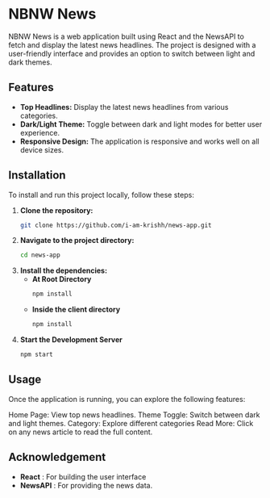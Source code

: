 # NBNW News

NBNW News is a web application built using React and the NewsAPI to fetch and display the latest news headlines. The project is designed with a user-friendly interface and provides an option to switch between light and dark themes.

## Features

- **Top Headlines:** Display the latest news headlines from various categories.
- **Dark/Light Theme:** Toggle between dark and light modes for better user experience.
- **Responsive Design:** The application is responsive and works well on all device sizes.

## Installation

To install and run this project locally, follow these steps:

1. **Clone the repository:**
   ```bash
   git clone https://github.com/i-am-krishh/news-app.git

2. **Navigate to the project directory:**
   ```bash
   cd news-app

3. **Install the dependencies:**
   - **At Root Directory**
     ```bash
     npm install

   - **Inside the client directory**
     ```bash
     npm install

5. **Start the Development Server**
   ```bash
   npm start

## Usage
Once the application is running, you can explore the following features:

Home Page: View top news headlines.
Theme Toggle: Switch between dark and light themes.
Category: Explore different categories
Read More: Click on any news article to read the full content.

## Acknowledgement 
- **React** : For building the user interface
- **NewsAPI** : For providing the news data.

